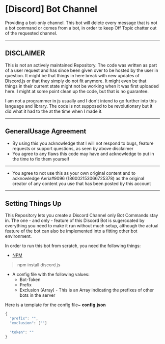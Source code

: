 # [Discord] Bot Channel
Providing a bot-only channel. This bot will delete every message that is not a bot command or comes from a bot, in order to keep Off Topic chatter out of the requested channel.

------

## DISCLAIMER
This is not an actively maintained Repository. The code was written as part of a user request and has since been given over to be hosted by the user in question. It might be that things in here break with new updates of Discord.js or that they simply do not fit anymore. It might even be that things in their current state might not be working when it was first uploaded here. I might at some point clean up the code, but that is no guarantee.

I am not a programmer in js usually and I don't intend to go further into this language and library. The code is not supposed to be revolutionary but it did what it had to the at the time when I made it. 

------

## GeneralUsage Agreement
* By using this you acknowledge that I will not respond to bugs, feature requests or support questions, as seen by above disclaimer
* You agree to any flaws this code may have and acknowledge to put in the time to fix them yourself
------
* You agree to not use this as your own original content and to acknowledge Aeria#9096 (186002153066725378) as the original creator of any content you use that has been posted by this account

------

## Setting Things Up
This Repository lets you create a Discord Channel only Bot Commands stay in. The one - and only - feature of this Discord Bot is sugercoated by everything you need to make it run without much setup, although the actual feature of the bot can also be implemented into a fitting other bot environment.

In order to run this bot from scratch, you need the following things:
* [NPM](https://www.npmjs.com/)
> npm install discord.js
* A config file with the following values:
  * Bot-Token
  * Prefix
  * Exclusion (Array) - This is an Array indicating the prefixes of other bots in the server

Here is a template for the config file~
**config.json**
```js
{
  "prefix": "",
  "exclusion": [""]
  
  "token": ""
}
```
